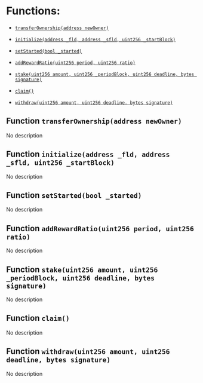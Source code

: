 # Functions:

- [`transferOwnership(address newOwner)`](#StakeForSFLD-transferOwnership-address-)

- [`initialize(address _fld, address _sfld, uint256 _startBlock)`](#StakeForSFLD-initialize-address-address-uint256-)

- [`setStarted(bool _started)`](#StakeForSFLD-setStarted-bool-)

- [`addRewardRatio(uint256 period, uint256 ratio)`](#StakeForSFLD-addRewardRatio-uint256-uint256-)

- [`stake(uint256 amount, uint256 _periodBlock, uint256 deadline, bytes signature)`](#StakeForSFLD-stake-uint256-uint256-uint256-bytes-)

- [`claim()`](#StakeForSFLD-claim--)

- [`withdraw(uint256 amount, uint256 deadline, bytes signature)`](#StakeForSFLD-withdraw-uint256-uint256-bytes-)

## Function `transferOwnership(address newOwner) `

No description

## Function `initialize(address _fld, address _sfld, uint256 _startBlock) `

No description

## Function `setStarted(bool _started) `

No description

## Function `addRewardRatio(uint256 period, uint256 ratio) `

No description

## Function `stake(uint256 amount, uint256 _periodBlock, uint256 deadline, bytes signature) `

No description

## Function `claim() `

No description

## Function `withdraw(uint256 amount, uint256 deadline, bytes signature) `

No description
